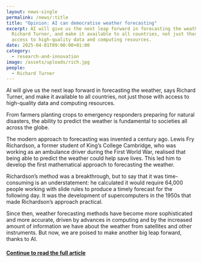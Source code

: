 ```yaml
---
layout: news-single
permalink: /news/:title
title: "Opinion: AI can democratise weather forecasting"
excerpt: AI will give us the next leap forward in forecasting the weather, says
  Richard Turner, and make it available to all countries, not just those with
  access to high-quality data and computing resources.
date: 2025-04-01T09:00:00+01:00
category:
  - research-and-innovation
image: /assets/uploads/rich.jpg
people:
  - Richard Turner
---
```

AI will give us the next leap forward in forecasting the weather, says Richard Turner, and make it available to all countries, not just those with access to high-quality data and computing resources.

From farmers planting crops to emergency responders preparing for natural disasters, the ability to predict the weather is fundamental to societies all across the globe.

The modern approach to forecasting was invented a century ago. Lewis Fry Richardson, a former student of King’s College Cambridge, who was working as an ambulance driver during the First World War, realised that being able to predict the weather could help save lives. This led him to develop the first mathematical approach to forecasting the weather.

Richardson’s method was a breakthrough, but to say that it was time-consuming is an understatement: he calculated it would require 64,000 people working with slide rules to produce a timely forecast for the following day. It was the development of supercomputers in the 1950s that made Richardson’s approach practical.

Since then, weather forecasting methods have become more sophisticated and more accurate, driven by advances in computing and by the increased amount of information we have about the weather from satellites and other instruments. But now, we are poised to make another big leap forward, thanks to AI.

#### [Continue to read the full article](https://www.cam.ac.uk/stories/Richard-Turner-AI)